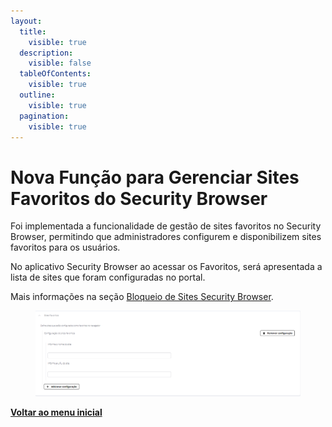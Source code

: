 ```yaml
---
layout:
  title:
    visible: true
  description:
    visible: false
  tableOfContents:
    visible: true
  outline:
    visible: true
  pagination:
    visible: true
---
```


# Nova Função para Gerenciar Sites Favoritos do Security Browser

Foi implementada a funcionalidade de gestão de sites favoritos no Security Browser, permitindo que administradores configurem e disponibilizem sites favoritos para os usuários.

No aplicativo Security Browser ao acessar os Favoritos, será apresentada a lista de sites que foram configuradas no portal.

Mais informações na seção [Bloqueio de Sites Security Browser](../../portal/configuracoes/editar-politica/aplicativos/bloqueio-de-sites-security-browser.md).

<figure><img src="../../../.gitbook/assets/image (112).png" alt=""><figcaption></figcaption></figure>

[**Voltar ao menu inicial**](./)
